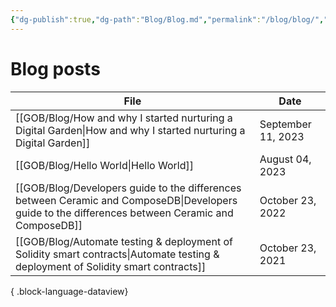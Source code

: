 ```yaml
---
{"dg-publish":true,"dg-path":"Blog/Blog.md","permalink":"/blog/blog/","pinned":true,"noteIcon":"default"}
---
```


# Blog posts

| File                                                                                                                                                 | Date               |
| ---------------------------------------------------------------------------------------------------------------------------------------------------- | ------------------ |
| [[GOB/Blog/How and why I started nurturing a Digital Garden\|How and why I started nurturing a Digital Garden]]                                   | September 11, 2023 |
| [[GOB/Blog/Hello World\|Hello World]]                                                                                                             | August 04, 2023    |
| [[GOB/Blog/Developers guide to the differences between Ceramic and ComposeDB\|Developers guide to the differences between Ceramic and ComposeDB]] | October 23, 2022   |
| [[GOB/Blog/Automate testing & deployment of Solidity smart contracts\|Automate testing & deployment of Solidity smart contracts]]                 | October 23, 2021   |

{ .block-language-dataview}